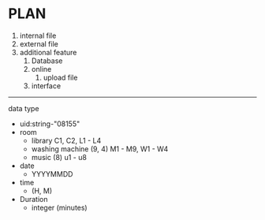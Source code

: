 # PLAN

1. internal file
2. external file
3. additional feature
    1. Database
    2. online
        1. upload file
    3. interface

---
data type

* uid:string-"08155"
* room
  * library C1, C2, L1 - L4
  * washing machine (9, 4) M1 - M9, W1 - W4 
  * music (8) u1 - u8
* date
  * YYYYMMDD
* time
  * (H, M)
* Duration
  * integer (minutes)